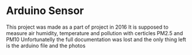 # Arduino Sensor
This project was made as a part of project in 2016
It is supposed to measure air humidity, temperature and pollution with certicles PM2.5 and PM10
Unfortunatelly the full documentation was lost and the only thing left is the arduino file and the photos
